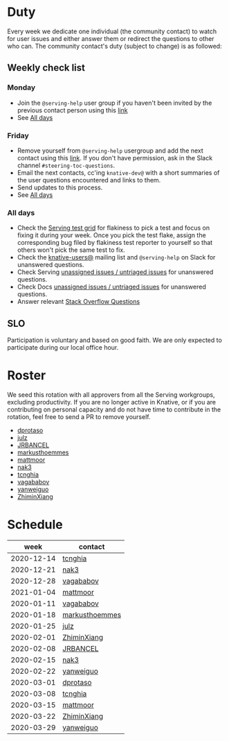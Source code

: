 # Duty

Every week we dedicate one individual (the community contact) to watch for user
issues and either answer them or redirect the questions to other who can. The
community contact's duty (subject to change) is as followed:

## Weekly check list

### Monday

- Join the `@serving-help` user group if you haven't been invited by the
  previous contact person using this
  [link](https://app.slack.com/client/T93ELUK42/browse-user-groups/user_groups/S0186KPJYG4)
- See [All days](#all-days)

### Friday

- Remove yourself from `@serving-help` usergroup and add the next contact using
  this
  [link](https://app.slack.com/client/T93ELUK42/browse-user-groups/user_groups/S0186KPJYG4).
  If you don't have permission, ask in the Slack channel
  `#steering-toc-questions`.
- Email the next contacts, cc'ing `knative-dev@` with a short summaries of the
  user questions encountered and links to them.
- Send updates to this process.
- See [All days](#all-days)

### All days

- Check the [Serving test grid](https://testgrid.knative.dev/serving) for
  flakiness to pick a test and focus on fixing it during your week. Once you
  pick the test flake, assign the corresponding bug filed by flakiness test
  reporter to yourself so that others won't pick the same test to fix.
- Check the
  [knative-users@](https://groups.google.com/forum/#!forum/knative-users)
  mailing list and `@serving-help` on Slack for unanswered questions.
- Check Serving
  [unassigned issues / untriaged issues](https://github.com/knative/serving/issues?q=is%3Aopen+is%3Aissue+no%3Aassignee+no%3Amilestone)
  for unanswered questions.
- Check Docs
  [unassigned issues / untriaged issues](https://github.com/knative/docs/issues?q=is%3Aopen+is%3Aissue+no%3Aassignee+no%3Amilestone)
  for unanswered questions.
- Answer relevant
  [Stack Overflow Questions](https://stackoverflow.com/questions/tagged/knative-serving?tab=Newest)

## SLO

Participation is voluntary and based on good faith. We are only expected to
participate during our local office hour.

# Roster

We seed this rotation with all approvers from all the Serving workgroups,
excluding productivity. If you are no longer active in Knative, or if you are
contributing on personal capacity and do not have time to contribute in the
rotation, feel free to send a PR to remove yourself.

- [dprotaso](https://github.com/dprotaso)
- [julz](https://github.com/julz)
- [JRBANCEL](https://github.com/JRBANCEL)
- [markusthoemmes](https://github.com/markusthoemmes)
- [mattmoor](https://github.com/mattmoor)
- [nak3](https://github.com/nak3)
- [tcnghia](https://github.com/tcnghia)
- [vagababov](https://github.com/vagababov)
- [yanweiguo](https://github.com/yanweiguo)
- [ZhiminXiang](https://github.com/ZhiminXiang)

# Schedule

| week       | contact                                             |
| ---------- | --------------------------------------------------- |
| 2020-12-14 | [tcnghia](https://github.com/tcnghia)               |
| 2020-12-21 | [nak3](https://github.com/nak3)                     |
| 2020-12-28 | [vagababov](https://github.com/vagababov)           |
| 2021-01-04 | [mattmoor](https://github.com/mattmoor)             |
| 2020-01-11 | [vagababov](https://github.com/vagababov)           |
| 2020-01-18 | [markusthoemmes](https://github.com/markusthoemmes) |
| 2020-01-25 | [julz](https://github.com/julz)                     |
| 2020-02-01 | [ZhiminXiang](https://github.com/ZhiminXiang)       |
| 2020-02-08 | [JRBANCEL](https://github.com/JRBANCEL)             |
| 2020-02-15 | [nak3](https://github.com/nak3)                     |
| 2020-02-22 | [yanweiguo](https://github.com/yanweiguo)           |
| 2020-03-01 | [dprotaso](https://github.com/dprotaso)             |
| 2020-03-08 | [tcnghia](https://github.com/tcnghia)               |
| 2020-03-15 | [mattmoor](https://github.com/mattmoor)             |
| 2020-03-22 | [ZhiminXiang](https://github.com/ZhiminXiang)       |
| 2020-03-29 | [yanweiguo](https://github.com/yanweiguo)           |
